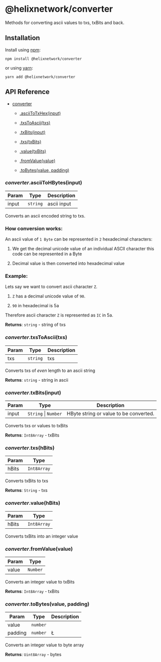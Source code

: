 # @helixnetwork/converter

Methods for converting ascii values to txs, txBits and back.

## Installation

Install using [npm](https://www.npmjs.org/):
```
npm install @helixnetwork/converter
```

or using [yarn](https://yarnpkg.com/):

```
yarn add @helixnetwork/converter
```

## API Reference


* [converter](#module_converter)

    * [.asciiToTxHex(input)](#module_converter.asciiToHBytes)

    * [.txsToAscii(txs)](#module_converter.txsToAscii)

    * [.txBits(input)](#module_converter.txBits)

    * [.txs(txBits)](#module_converter.txs)

    * [.value(txBits)](#module_converter.value)

    * [.fromValue(value)](#module_converter.fromValue)

    * [.toBytes(value, padding)](#module_converter.toBytes)


<a name="module_converter.asciiToHBytes"></a>

### *converter*.asciiToHBytes(input)

| Param | Type | Description |
| --- | --- | --- |
| input | <code>string</code> | ascii input |

Converts an ascii encoded string to txs.

### How conversion works:

An ascii value of `1 Byte` can be represented in `2` hexadecimal characters:

1. We get the decimal unicode value of an individual ASCII character this code can be represented in a Byte

2. Decimal value is then converted into hexadecimal value

### Example:

Lets say we want to convert ascii character `Z`.

1. `Z` has a decimal unicode value of `90`.

2. `90` in hexadecimal is 5a

Therefore ascii character `Z` is represented as `IC` in 5a.

**Returns**: <code>string</code> - string of txs  
<a name="module_converter.txsToAscii"></a>

### *converter*.txsToAscii(txs)

| Param | Type | Description |
| --- | --- | --- |
| txs | <code>string</code> | txs |

Converts txs of _even_ length to an ascii string

**Returns**: <code>string</code> - string in ascii  
<a name="module_converter.txBits"></a>

### *converter*.txBits(input)

| Param | Type | Description |
| --- | --- | --- |
| input | <code>String</code> \| <code>Number</code> | HByte string or value to be converted. |

Converts txs or values to txBits

**Returns**: <code>Int8Array</code> - txBits  
<a name="module_converter.txs"></a>

### *converter*.txs(hBits)

| Param | Type |
| --- | --- |
| hBits | <code>Int8Array</code> |

Converts txBits to txs

**Returns**: <code>String</code> - txs  
<a name="module_converter.value"></a>

### *converter*.value(hBits)

| Param | Type |
| --- | --- |
| hBits | <code>Int8Array</code> |

Converts txBits into an integer value

<a name="module_converter.fromValue"></a>

### *converter*.fromValue(value)

| Param | Type |
| --- | --- |
| value | <code>Number</code> |

Converts an integer value to txBits

**Returns**: <code>Int8Array</code> - txBits  
<a name="module_converter.toBytes"></a>

### *converter*.toBytes(value, padding)

| Param | Type | Description |
| --- | --- | --- |
| value | <code>number</code> |  |
| padding | <code>number</code> | Ł |

Converts an integer value to byte array

**Returns**: <code>Uint8Array</code> - bytes  
